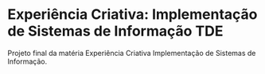 # Experiência Criativa: Implementação de Sistemas de Informação TDE
Projeto final da matéria Experiência Criativa Implementação de Sistemas de Informação.
